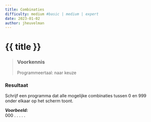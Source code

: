 ```yaml
---
title: Combinaties
difficulty: medium #basic | medium | expert
date: 2023-01-02
author: jheuvelman
---
```




# {{ title }}

> ### Voorkennis
> Programmeertaal: naar keuze

### Resultaat
Schrijf een programma dat alle mogelijke combinaties tussen 0 en 999
onder elkaar op het scherm toont.

***Voorbeeld:***  
000 . . . . .
